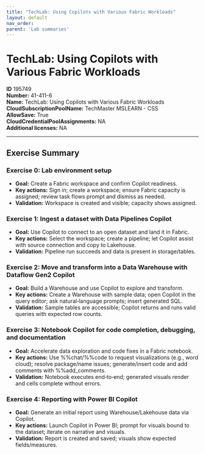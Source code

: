 ```yaml
---
title: "TechLab: Using Copilots with Various Fabric Workloads"
layout: default
nav_order:
parent: 'Lab summaries'
---
```


# TechLab: Using Copilots with Various Fabric Workloads

**ID** 195749  
**Number:** 41-411-6  
**Name:** TechLab: Using Copilots with Various Fabric Workloads
**CloudSubscriptionPoolName:** TechMaster MSLEARN - CSS  
**AllowSave:** True  
**CloudCredentialPoolAssignments:** NA  
**Additional licenses:** NA  

---

## Exercise Summary
### Exercise 0: Lab environment setup
- **Goal:** Create a Fabric workspace and confirm Copilot readiness.
- **Key actions:** Sign in; create a workspace; ensure Fabric capacity is assigned; review task flows prompt and dismiss as needed.
- **Validation:** Workspace is created and visible; capacity shows assigned.

### Exercise 1: Ingest a dataset with Data Pipelines Copilot
- **Goal:** Use Copilot to connect to an open dataset and land it in Fabric.
- **Key actions:** Select the workspace; create a pipeline; let Copilot assist with source connection and copy to Lakehouse.
- **Validation:** Pipeline run succeeds and data is present in storage/tables.

### Exercise 2: Move and transform into a Data Warehouse with Dataflow Gen2 Copilot
- **Goal:** Build a Warehouse and use Copilot to explore and transform.
- **Key actions:** Create a Warehouse with sample data; open Copilot in the query editor; ask natural‑language prompts; insert generated SQL.
- **Validation:** Sample tables are accessible; Copilot returns and runs valid queries with expected row counts.

### Exercise 3: Notebook Copilot for code completion, debugging, and documentation
- **Goal:** Accelerate data exploration and code fixes in a Fabric notebook.
- **Key actions:** Use %%chat/%%code to request visualizations (e.g., word cloud); resolve package/name issues; generate/insert code and add comments with %%add_comments.
- **Validation:** Notebook executes end‑to‑end; generated visuals render and cells complete without errors.

### Exercise 4: Reporting with Power BI Copilot
- **Goal:** Generate an initial report using Warehouse/Lakehouse data via Copilot.
- **Key actions:** Launch Copilot in Power BI; prompt for visuals bound to the dataset; iterate on narrative and visuals.
- **Validation:** Report is created and saved; visuals show expected fields/measures.

